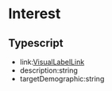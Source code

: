 # Interest
## Typescript
- link:[VisualLabelLink](/Docs/src/app/models/VisualLabelLink.md)
- description:string
- targetDemographic:string